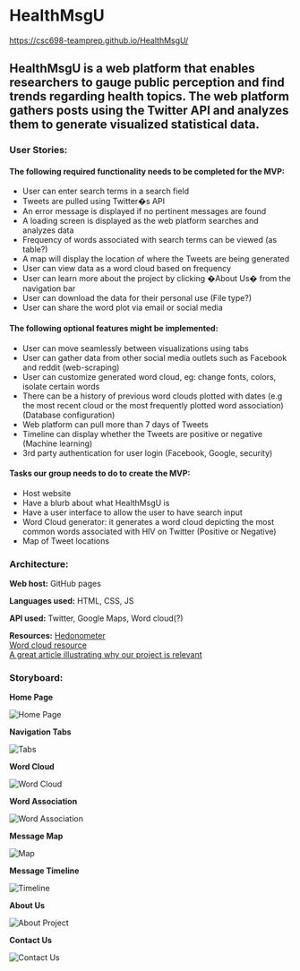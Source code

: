 # HealthMsgU
https://csc698-teamprep.github.io/HealthMsgU/

## HealthMsgU is a web platform that enables researchers to gauge public perception and find trends regarding health topics. The web platform gathers posts using the Twitter API and analyzes them to generate visualized statistical data.

### User Stories:

#### The following required functionality needs to be completed for the MVP:

* User can enter search terms in a search field
* Tweets are pulled using Twitter�s API
* An error message is displayed if no pertinent messages are found
* A loading screen is displayed as the web platform searches and analyzes data
* Frequency of words associated with search terms can be viewed (as table?)
* A map will display the location of where the Tweets are being generated
* User can view data as a word cloud based on frequency
* User can learn more about the project by clicking �About Us� from the navigation bar
* User can download the data for their personal use (File type?)
* User can share the word plot via email or social media

#### The following optional features might be implemented:

* User can move seamlessly between visualizations using tabs
* User can gather data from other social media outlets such as Facebook and reddit (web-scraping)
* User can customize generated word cloud, eg: change fonts, colors, isolate certain words
* There can be a history of previous word clouds plotted with dates (e.g the most recent cloud or the most frequently plotted word association) (Database configuration)
* Web platform can pull more than 7 days of Tweets
* Timeline can display whether the Tweets are positive or negative (Machine learning)
* 3rd party authentication for user login (Facebook, Google, security)

#### Tasks our group needs to do to create the MVP:

* Host website
* Have a blurb about what HealthMsgU is
* Have a user interface to allow the user to have search input
* Word Cloud generator: it generates a word cloud depicting the most common words associated with HIV on Twitter (Positive or Negative)
* Map of Tweet locations

### Architecture:

**Web host:** GitHub pages

**Languages used:** HTML, CSS, JS

**API used:** Twitter, Google Maps, Word cloud(?)

**Resources:**
[Hedonometer](http://hedonometer.org/index.html)  
[Word cloud resource](https://github.com/amueller/word_cloud)  
[A great article illustrating why our project is relevant](https://www.nytimes.com/2017/09/21/opinion/sunday/-truvada-gay-hiv-aids.html?_r=0)  


### Storyboard:

**Home Page**

![Home Page](https://github.com/CSC698-TeamPrep/HealthMsgU/blob/master/Photos/Homepage.PNG)

**Navigation Tabs**

![Tabs](https://github.com/CSC698-TeamPrep/HealthMsgU/blob/master/Photos/Tabs.PNG)

**Word Cloud**

![Word Cloud](https://github.com/CSC698-TeamPrep/HealthMsgU/blob/master/Photos/Wordcloud.PNG)

**Word Association**

![Word Association](https://github.com/CSC698-TeamPrep/HealthMsgU/blob/master/Photos/wordassociation.PNG)

**Message Map**

![Map](https://github.com/CSC698-TeamPrep/HealthMsgU/blob/master/Photos/Map.PNG)

**Message Timeline**

![Timeline](https://github.com/CSC698-TeamPrep/HealthMsgU/blob/master/Photos/Timeline.PNG)

**About Us**

![About Project](https://github.com/CSC698-TeamPrep/HealthMsgU/blob/master/Photos/AboutProject.PNG)

**Contact Us**

![Contact Us](https://github.com/CSC698-TeamPrep/HealthMsgU/blob/master/Photos/Contact_us.PNG)
